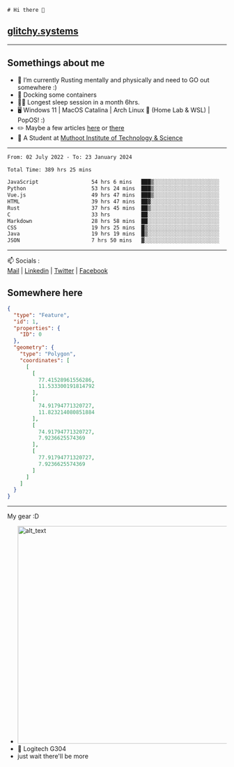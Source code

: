 ```
# Hi there 👋
```
## [glitchy.systems](https://glitchy.systems)
---

## Somethings about me



- 🌱 I’m currently Rusting mentally and physically and need to GO out somewhere :)
- 🐋 Docking some containers
- 😶‍🌫️ Longest sleep session in a month 6hrs.
- 🖥️ Windows 11 | MacOS Catalina | Arch Linux 🦩 (Home Lab & WSL) | PopOS! :)
- ✏️ Maybe a few articles [here](https://medium.com/@advaithnarayanan8) or [there](https://medium.com/@advaithnarayanan8)
- 📑 A Student at [Muthoot Institute of Technology & Science](https://mgmits.ac.in/)



---

<!--START_SECTION:waka-->

```txt
From: 02 July 2022 - To: 23 January 2024

Total Time: 389 hrs 25 mins

JavaScript                 54 hrs 6 mins   ███▒░░░░░░░░░░░░░░░░░░░░░   13.89 %
Python                     53 hrs 24 mins  ███▒░░░░░░░░░░░░░░░░░░░░░   13.72 %
Vue.js                     49 hrs 47 mins  ███▒░░░░░░░░░░░░░░░░░░░░░   12.79 %
HTML                       39 hrs 47 mins  ██▓░░░░░░░░░░░░░░░░░░░░░░   10.22 %
Rust                       37 hrs 45 mins  ██▒░░░░░░░░░░░░░░░░░░░░░░   09.69 %
C                          33 hrs          ██░░░░░░░░░░░░░░░░░░░░░░░   08.48 %
Markdown                   28 hrs 58 mins  ██░░░░░░░░░░░░░░░░░░░░░░░   07.44 %
CSS                        19 hrs 25 mins  █▒░░░░░░░░░░░░░░░░░░░░░░░   04.99 %
Java                       19 hrs 19 mins  █▒░░░░░░░░░░░░░░░░░░░░░░░   04.96 %
JSON                       7 hrs 50 mins   ▓░░░░░░░░░░░░░░░░░░░░░░░░   02.02 %
```

<!--END_SECTION:waka-->

---

📫 Socials :<br>
[Mail](mailto:advaithnarayanan8@gmail.com) | [Linkedin](https://www.linkedin.com/in/advaith-narayanan-a72152214/) | [Twitter](https://twitter.com/advaithnarayan) | [Facebook](https://screenmessage.com/qinq)

## Somewhere here

```geojson
{
  "type": "Feature",
  "id": 1,
  "properties": {
    "ID": 0
  },
  "geometry": {
    "type": "Polygon",
    "coordinates": [
      [
        [
          77.41528961556286,
          11.533300191814792
        ],
        [
          74.91794771320727,
          11.823214080851884
        ],
        [
          74.91794771320727,
          7.9236625574369
        ],
        [
          77.91794771320727,
          7.9236625574369
        ]
      ]
    ]
  }
}
```


--- 
My gear :D

- [<img alt="alt_text" width="500px" src="https://valid.x86.fr/cache/banner/xv24bv-6.png" />](https://valid.x86.fr/xv24bv)
- 🐁 Logitech G304
- just wait there'll be more

